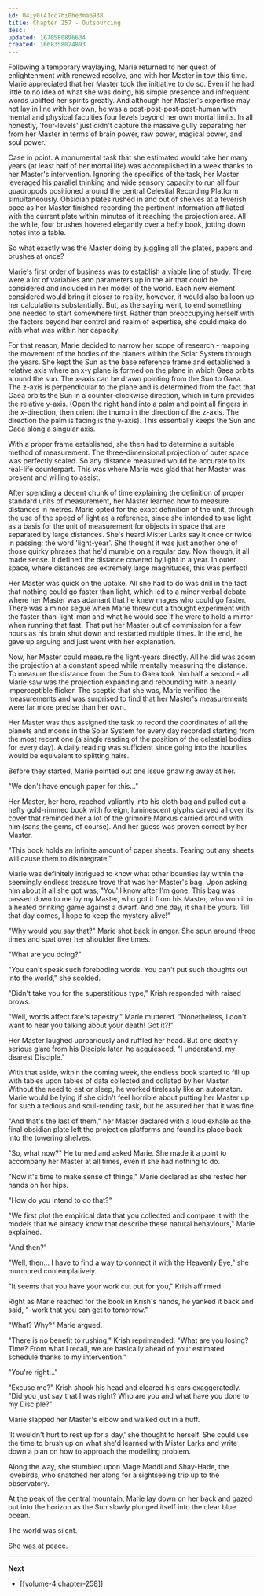 ```yaml
---
id: 04iy0l41cc7hi0he3ma6938
title: Chapter 257 - Outsourcing
desc: ''
updated: 1670580896634
created: 1668358024893
---
```


Following a temporary waylaying, Marie returned to her quest of enlightenment with renewed resolve, and with her Master in tow this time. Marie appreciated that her Master took the initiative to do so. Even if he had little to no idea of what she was doing, his simple presence and infrequent words uplifted her spirits greatly. And although her Master's expertise may not lay in line with her own, he was a post-post-post-post-human with mental and physical faculties four levels beyond her own mortal limits. In all honestly, 'four-levels' just didn't capture the massive gully separating her from her Master in terms of brain power, raw power, magical power, and soul power.

Case in point. A monumental task that she estimated would take her many years (at least half of her mortal life) was accomplished in a week thanks to her Master's intervention. Ignoring the specifics of the task, her Master leveraged his parallel thinking and wide sensory capacity to run all four quadropods positioned around the central Celestial Recording Platform simultaneously. Obsidian plates rushed in and out of shelves at a feverish pace as her Master finished recording the pertinent information affiliated with the current plate within minutes of it reaching the projection area. All the while, four brushes hovered elegantly over a hefty book, jotting down notes into a table.

So what exactly was the Master doing by juggling all the plates, papers and brushes at once?

Marie's first order of business was to establish a viable line of study. There were a lot of variables and parameters up in the air that could be considered and included in her model of the world. Each new element considered would bring it closer to reality, however, it would also balloon up her calculations substantially. But, as the saying went, to end something one needed to start somewhere first. Rather than preoccupying herself with the factors beyond her control and realm of expertise, she could make do with what was within her capacity.

For that reason, Marie decided to narrow her scope of research - mapping the movement of the bodies of the planets within the Solar System through the years. She kept the Sun as the base reference frame and established a relative axis where an x-y plane is formed on the plane in which Gaea orbits around the sun. The x-axis can be drawn pointing from the Sun to Gaea. The z-axis is perpendicular to the plane and is determined from the fact that Gaea orbits the Sun in a counter-clockwise direction, which in turn provides the relative y-axis. (Open the right hand into a palm and point all fingers in the x-direction, then orient the thumb in the direction of the z-axis. The direction the palm is facing is the y-axis). This essentially keeps the Sun and Gaea along a singular axis.

With a proper frame established, she then had to determine a suitable method of measurement. The three-dimensional projection of outer space was perfectly scaled. So any distance measured would be accurate to its real-life counterpart. This was where Marie was glad that her Master was present and willing to assist.

After spending a decent chunk of time explaining the definition of proper standard units of measurement, her Master learned how to measure distances in metres. Marie opted for the exact definition of the unit, through the use of the speed of light as a reference, since she intended to use light as a basis for the unit of measurement for objects in space that are separated by large distances. She's heard Mister Larks say it once or twice in passing: the word 'light-year'. She thought it was just another one of those quirky phrases that he'd mumble on a regular day. Now though, it all made sense. It defined the distance covered by light in a year. In outer space, where distances are extremely large magnitudes, this was perfect!

Her Master was quick on the uptake. All she had to do was drill in the fact that nothing could go faster than light, which led to a minor verbal debate where her Master was adamant that he knew mages who could go faster. There was a minor segue when Marie threw out a thought experiment with the faster-than-light-man and what he would see if he were to hold a mirror when running that fast. That put her Master out of commission for a few hours as his brain shut down and restarted multiple times. In the end, he gave up arguing and just went with her explanation.

Now, her Master could measure the light-years directly. All he did was zoom the projection at a constant speed while mentally measuring the distance. To measure the distance from the Sun to Gaea took him half a second - all Marie saw was the projection expanding and rebounding with a nearly imperceptible flicker. The sceptic that she was, Marie verified the measurements and was surprised to find that her Master's measurements were far more precise than her own.

Her Master was thus assigned the task to record the coordinates of all the planets and moons in the Solar System for every day recorded starting from the most recent one (a single reading of the position of the celestial bodies for every day). A daily reading was sufficient since going into the hourlies would be equivalent to splitting hairs.

Before they started, Marie pointed out one issue gnawing away at her.

"We don't have enough paper for this..."

Her Master, her hero, reached valiantly into his cloth bag and pulled out a hefty gold-rimmed book with foreign, luminescent glyphs carved all over its cover that reminded her a lot of the grimoire Markus carried around with him (sans the gems, of course). And her guess was proven correct by her Master.

"This book holds an infinite amount of paper sheets. Tearing out any sheets will cause them to disintegrate."

Marie was definitely intrigued to know what other bounties lay within the seemingly endless treasure trove that was her Master's bag. Upon asking him about it all she got was, "You'll know after I'm gone. This bag was passed down to me by my Master, who got it from his Master, who won it in a heated drinking game against a dwarf. And one day, it shall be yours. Till that day comes, I hope to keep the mystery alive!"

"Why would you say that?" Marie shot back in anger. She spun around three times and spat over her shoulder five times.

"What are you doing?"

"You can't speak such foreboding words. You can't put such thoughts out into the world," she scolded.

"Didn't take you for the superstitious type," Krish responded with raised brows.

"Well, words affect fate's tapestry," Marie muttered. "Nonetheless, I don't want to hear you talking about your death! Got it?!"

Her Master laughed uproariously and ruffled her head. But one deathly serious glare from his Disciple later, he acquiesced, "I understand, my dearest Disciple."

With that aside, within the coming week, the endless book started to fill up with tables upon tables of data collected and collated by her Master. Without the need to eat or sleep, he worked tirelessly like an automaton. Marie would be lying if she didn't feel horrible about putting her Master up for such a tedious and soul-rending task, but he assured her that it was fine.

"And that's the last of them," her Master declared with a loud exhale as the final obsidian plate left the projection platforms and found its place back into the towering shelves.

"So, what now?" He turned and asked Marie. She made it a point to accompany her Master at all times, even if she had nothing to do.

"Now it's time to make sense of things," Marie declared as she rested her hands on her hips.

"How do you intend to do that?"

"We first plot the empirical data that you collected and compare it with the models that we already know that describe these natural behaviours," Marie explained.

"And then?"

"Well, then... I have to find a way to connect it with the Heavenly Eye," she murmured contemplatively.

"It seems that you have your work cut out for you," Krish affirmed.

Right as Marie reached for the book in Krish's hands, he yanked it back and said, "-work that you can get to tomorrow."

"What? Why?" Marie argued.

"There is no benefit to rushing," Krish reprimanded. "What are you losing? Time? From what I recall, we are basically ahead of your estimated schedule thanks to my intervention."

"You're right..."

"Excuse me?" Krish shook his head and cleared his ears exaggeratedly. "Did you just say that I was right? Who are you and what have you done to my Disciple?"

Marie slapped her Master's elbow and walked out in a huff.

'It wouldn't hurt to rest up for a day,' she thought to herself. She could use the time to brush up on what she'd learned with Mister Larks and write down a plan on how to approach the modelling problem.

Along the way, she stumbled upon Mage Maddi and Shay-Hade, the lovebirds, who snatched her along for a sightseeing trip up to the observatory.

At the peak of the central mountain, Marie lay down on her back and gazed out into the horizon as the Sun slowly plunged itself into the clear blue ocean.

The world was silent.

She was at peace.

____

**Next**
* [[volume-4.chapter-258]]